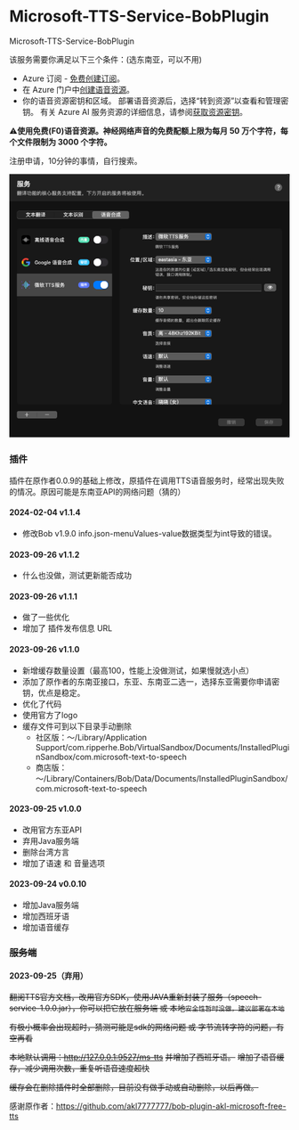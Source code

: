 # Microsoft-TTS-Service-BobPlugin
Microsoft-TTS-Service-BobPlugin


该服务需要你满足以下三个条件：(选东南亚，可以不用)

- Azure 订阅 - [免费创建订阅](https://azure.microsoft.com/free/cognitive-services)。
- 在 Azure 门户中[创建语音资源](https://portal.azure.com/#create/Microsoft.CognitiveServicesSpeechServices)。
- 你的语音资源密钥和区域。 部署语音资源后，选择“转到资源”以查看和管理密钥。 有关 Azure AI 服务资源的详细信息，请参阅[获取资源密钥](https://learn.microsoft.com/zh-cn/azure/ai-services/multi-service-resource?pivots=azportal#get-the-keys-for-your-resource)。

⚠️**使用免费(F0)语音资源。神经网络声音的免费配额上限为每月 50 万个字符，每个文件限制为 3000 个字符。**

注册申请，10分钟的事情，自行搜索。

![img.png](img.png)



### 插件

插件在原作者0.0.9的基础上修改，原插件在调用TTS语音服务时，经常出现失败的情况。原因可能是东南亚API的网络问题（猜的）

#### 2024-02-04 v1.1.4

- 修改Bob v1.9.0 info.json-menuValues-value数据类型为int导致的错误。

#### 2023-09-26 v1.1.2

- 什么也没做，测试更新能否成功

#### 2023-09-26 v1.1.1

- 做了一些优化
- 增加了 插件发布信息 URL


#### 2023-09-26 v1.1.0

- 新增缓存数量设置（最高100，性能上没做测试，如果慢就选小点）
- 添加了原作者的东南亚接口，东亚、东南亚二选一，选择东亚需要你申请密钥，优点是稳定。
- 优化了代码
- 使用官方了logo
- 缓存文件可到以下目录手动删除
  - 社区版：～/Library/Application Support/com.ripperhe.Bob/VirtualSandbox/Documents/InstalledPluginSandbox/com.microsoft-text-to-speech
  - 商店版：～/Library/Containers/Bob/Data/Documents/InstalledPluginSandbox/com.microsoft-text-to-speech


#### 2023-09-25 v1.0.0

- 改用官方东亚API
- 弃用Java服务端
- 删除台湾方言
- 增加了语速 和 音量选项



#### 2023-09-24 v0.0.10

- 增加Java服务端
- 增加西班牙语
- 增加语音缓存






### ~~服务端~~

#### 2023-09-25（弃用）

~~翻阅TTS官方文档，改用官方SDK，使用JAVA重新封装了服务（speech-service-1.0.0.jar），你可以把它放在服务端 或 本地`安全性暂时没做，建议部署在本地`~~

~~有极小概率会出现超时，猜测可能是sdk的网络问题 或 字节流转字符的问题，有空再看~~

~~本地默认调用：http://127.0.0.1:9527/ms-tts~~
~~并增加了西班牙语。~~
~~增加了语音缓存，减少调用次数，重复听语音速度超快~~

~~缓存会在删除插件时全部删除，目前没有做手动或自动删除，以后再做。~~



感谢原作者：https://github.com/akl7777777/bob-plugin-akl-microsoft-free-tts